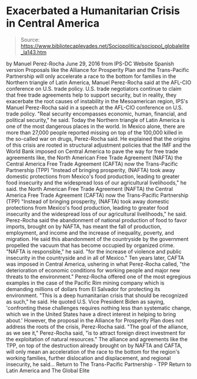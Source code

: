 # Exacerbated a Humanitarian Crisis in Central America

> Source: https://www.bibliotecapleyades.net/Sociopolitica/sociopol_globalelite_la143.htm

by Manuel Perez-Rocha June 29, 2016
from IPS-DC Website
Spanish version
Proposals like the Alliance for Prosperity Plan
and the Trans-Pacific Partnership
will only accelerate a race to the bottom
for families in the Northern triangle of Latin America,
Manuel Perez-Rocha said
at the AFL-CIO conference
on U.S. trade policy.
U.S. trade negotiators continue to claim that free trade agreements help to support security, but in reality, they exacerbate the root causes of instability in the Mesoamerican region, IPS's Manuel Perez-Rocha said in a speech at the AFL-CIO conference on U.S. trade policy.
"Real security encompasses economic, human, financial, and political security," he said.
Today the Northern triangle of Latin America is one of the most dangerous places in the world.
In Mexico alone, there are more than 27,000 people reported missing on top of the 100,000 killed in the so-called war on drugs, Perez-Rocha said.
He explained that the origins of this crisis are rooted in structural adjustment policies that the IMF and the World Bank imposed on Central America to pave the way for free trade agreements like,
the North American Free Trade Agreement (NAFTA) the Central America Free Trade Agreement (CAFTA) now the Trans-Pacific Partnership (TPP) "Instead of bringing prosperity, (NAFTA) took away domestic protections from Mexico's food production, leading to greater food insecurity and the widespread loss of our agricultural livelihoods," he said.
the North American Free Trade Agreement (NAFTA)
the Central America Free Trade Agreement (CAFTA)
now the Trans-Pacific Partnership (TPP)
"Instead of bringing prosperity, (NAFTA) took away domestic protections from Mexico's food production, leading to greater food insecurity and the widespread loss of our agricultural livelihoods," he said.
Perez-Rocha said the abandonment of national production of food to favor imports, brought on by NAFTA, has meant the fall of production, employment, and income and the increase of inequality, poverty, and migration.
He said this abandonment of the countryside by the government propelled the vacuum that has become occupied by organized crime.
"NAFTA is responsible," he said. "for the increase of violence and public insecurity in the countryside and in all of Mexico."
Ten years later, CAFTA was imposed in Central America, ushering in what Perez-Rocha called,
"the deterioration of economic conditions for working people and major new threats to the environment."
Perez-Rocha offered one of the most egregious examples in the case of the Pacific Rim mining company which is demanding millions of dollars from El Salvador for protecting its environment.
"This is a deep humanitarian crisis that should be recognized as such," he said.
He quoted U.S. Vice President Biden as saying,
'confronting these challenges requires nothing less than systematic change, which we in the United States have a direct interest in helping to bring about.'
However, the proposal in the Alliance for Prosperity Plan does not address the roots of the crisis, Perez-Rocha said.
"The goal of the alliance, as we see it," Perez-Rocha said, "is to attract foreign direct investment for the exploitation of natural resources."
The alliance and agreements like the TPP, on top of the destruction already brought on by NAFTA and CAFTA, will only mean an acceleration of the race to the bottom for the region's working families, further dislocation and displacement, and regional insecurity, he said...
Return to The Trans-Pacific Partnership - TPP
Return to Latin America and The Global Elite
